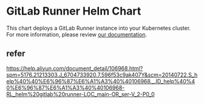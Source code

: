 # GitLab Runner Helm Chart

This chart deploys a GitLab Runner instance into your Kubernetes cluster. For more information, please review [our documentation](http://docs.gitlab.com/ee/install/kubernetes/gitlab_runner_chart.html).



## refer
https://help.aliyun.com/document_detail/106968.html?spm=5176.21213303.J_6704733920.7.596f53c9ak407Y&scm=20140722.S_help%40%40%E6%96%87%E6%A1%A3%40%40106968._.ID_help%40%40%E6%96%87%E6%A1%A3%40%40106968-RL_helm%20gitlab%20runner-LOC_main-OR_ser-V_2-P0_0